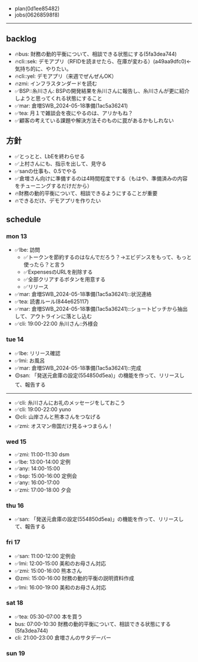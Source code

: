 
- plan(0d1ee85482)
- jobs(06268598f8)
---

## backlog
- 🔥bus: 財務の動的平衡について、相談できる状態にする(5fa3dea744)
- 🔥cli::sek: デモアプリ（RFIDを読ませたら、在庫が変わる）(a49aa9dfc0)←気持ち的に、やりたい。
- 🔥cli::yel: デモアプリ（来週でぜんぜんOK）
- 🔥zmi: インフラスタンダードを読む
- ✅BSP::糸川さん: BSPの開発結果を糸川さんに報告し、糸川さんが更に紹介しようと思ってくれる状態にすること
- ✅mar: 倉増SWB_2024-05-18準備(1ac5a36241)
- ✅tea: 月１で雑談会を夜にやるのは、アリかもね？
- ✅顧客の考えている課題や解決方法そのものに罠があるかもしれない

## 方針
- ✅とっとと、LbEを終わらせる
- ✅上村さんにも、指示を出して、見守る
- ✅sanの仕事も、0.5でやる
- ✅倉増さん向けに準備するのは4時間程度でする（もはや、準備済みの内容をチューニングするだけだから）
- 🔥財務の動的平衡について、相談できるようにすることが重要
- 🔥できるだけ、デモアプリを作りたい


## schedule
### mon 13
- ✅lbe: 訪問
  - ✅トークンを節約するのはなんでだろう？→エビデンスをもって、もっと使ったら？と言う
  - ✅ExpensesのURLを削除する
  - ✅全部クリアするボタンを用意する
  - ✅リリース
- ✅mar: 倉増SWB_2024-05-18準備(1ac5a36241)::状況連絡
- ✅tea: 読書ルール(844e625117)
- ✅mar: 倉増SWB_2024-05-18準備(1ac5a36241)::ショートピッチから抽出して、アウトラインに落とし込む
- ✅cli: 19:00-22:00 糸川さん::外様会

### tue 14
- ✅lbe: リリース確認
- ✅lmi: お風呂
- ✅mar: 倉増SWB_2024-05-18準備(1ac5a36241)::完成
- 🟡san: 「発送元倉庫の設定(554850d5ea)」の機能を作って、リリースして、報告する
---
- ✅cli: 糸川さんにお礼のメッセージをしておこう
- ✅cli: 19:00-22:00 yuno
- 🟡cli: 山岸さんと熊本さんをつなげる
- ✅zmi: オスマン帝国だけ見る->つまらん！

### wed 15
- ✅zmi: 11:00-11:30 dsm
- ✅lbe: 13:00-14:00 定例
- ✅any: 14:00-15:00
- ✅bsp: 15:00-16:00 定例会
- ✅any: 16:00-17:00
- ✅zmi: 17:00-18:00 夕会

### thu 16
- ✅san: 「発送元倉庫の設定(554850d5ea)」の機能を作って、リリースして、報告する

### fri 17
- ✅san: 11:00-12:00 定例会
- ✅lmi: 12:00-15:00 美和のお母さん対応
- ✅zmi: 15:00-16:00 熊本さん
- 🟡zmi: 15:00-16:00 財務の動的平衡の説明資料作成
- ✅lmi: 16:00-19:00 美和のお母さん対応

### sat 18
- ✅tea: 05:30-07:00 本を買う
- bus: 07:00-10:30 財務の動的平衡について、相談できる状態にする(5fa3dea744)
- cli: 21:00-23:00 倉増さんのサタデーバー

### sun 19




